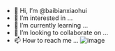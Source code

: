 - 👋 Hi, I’m @baibianxiaohui
- 👀 I’m interested in ...
- 🌱 I’m currently learning ...
- 💞️ I’m looking to collaborate on ...
- 📫 How to reach me ...
![image](https://user-images.githubusercontent.com/106563995/171068861-83c950de-3a0d-4b7d-b010-7de56f142a0c.png)

<!---
baibianxiaohui/baibianxiaohui is a ✨ special ✨ repository because its `README.md` (this file) appears on your GitHub profile.
You can click the Preview link to take a look at your changes.
--->
